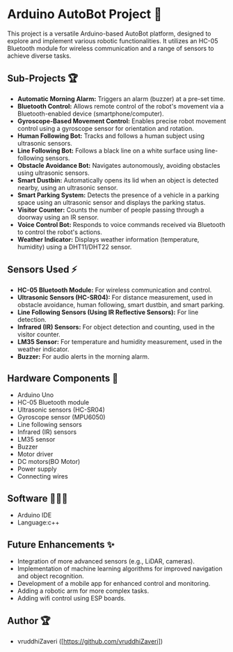 # Arduino AutoBot Project 🤖

This project is a versatile Arduino-based AutoBot platform, designed to explore and implement various robotic functionalities. It utilizes an HC-05 Bluetooth module for wireless communication and a range of sensors to achieve diverse tasks.

## Sub-Projects 🏆

* **Automatic Morning Alarm:** Triggers an alarm (buzzer) at a pre-set time.
* **Bluetooth Control:** Allows remote control of the robot's movement via a Bluetooth-enabled device (smartphone/computer).
* **Gyroscope-Based Movement Control:** Enables precise robot movement control using a gyroscope sensor for orientation and rotation.
* **Human Following Bot:** Tracks and follows a human subject using ultrasonic sensors.
* **Line Following Bot:** Follows a black line on a white surface using line-following sensors.
* **Obstacle Avoidance Bot:** Navigates autonomously, avoiding obstacles using ultrasonic sensors.
* **Smart Dustbin:** Automatically opens its lid when an object is detected nearby, using an ultrasonic sensor.
* **Smart Parking System:** Detects the presence of a vehicle in a parking space using an ultrasonic sensor and displays the parking status.
* **Visitor Counter:** Counts the number of people passing through a doorway using an IR sensor.
* **Voice Control Bot:** Responds to voice commands received via Bluetooth to control the robot's actions.
* **Weather Indicator:** Displays weather information (temperature, humidity) using a DHT11/DHT22 sensor.

## Sensors Used ⚡

* **HC-05 Bluetooth Module:** For wireless communication and control.
* **Ultrasonic Sensors (HC-SR04):** For distance measurement, used in obstacle avoidance, human following, smart dustbin, and smart parking.
* **Line Following Sensors (Using IR Reflective Sensors):** For line detection.
* **Infrared (IR) Sensors:** For object detection and counting, used in the visitor counter.
* **LM35 Sensor:** For temperature and humidity measurement, used in the weather indicator.
* **Buzzer:** For audio alerts in the morning alarm.

## Hardware Components 🪫

* Arduino Uno 
* HC-05 Bluetooth module
* Ultrasonic sensors (HC-SR04)
* Gyroscope sensor (MPU6050)
* Line following sensors
* Infrared (IR) sensors
* LM35 sensor
* Buzzer
* Motor driver 
* DC motors(BO Motor)
* Power supply
* Connecting wires

## Software 👩🏻‍💻

* Arduino IDE
* Language:c++

## Future Enhancements ✨

* Integration of more advanced sensors (e.g., LiDAR, cameras).
* Implementation of machine learning algorithms for improved navigation and object recognition.
* Development of a mobile app for enhanced control and monitoring.
* Adding a robotic arm for more complex tasks.
* Adding wifi control using ESP boards.

## Author 🏆

* vruddhiZaveri ([https://github.com/vruddhiZaveri])

